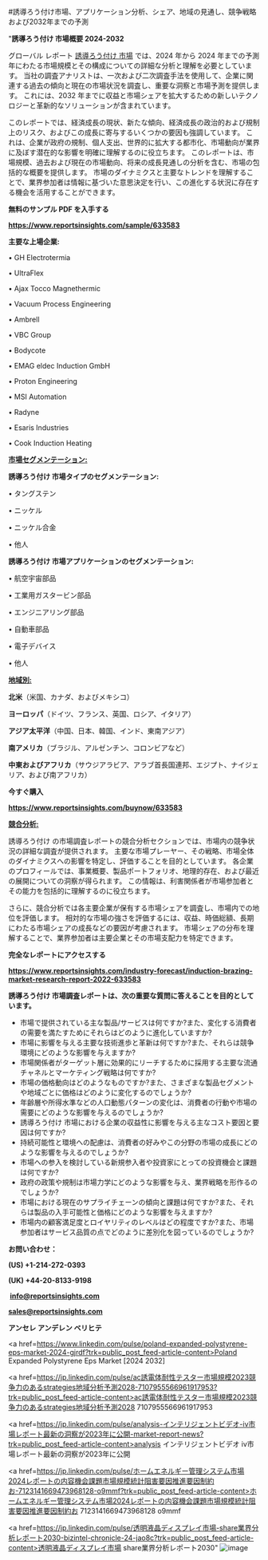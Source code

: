 #誘導ろう付け市場、アプリケーション分析、シェア、地域の見通し、競争戦略および2032年までの予測

"<strong>誘導ろう付け 市場概要 2024-2032</strong>

グローバル レポート <a href=https://www.reportsinsights.com/sample/633583>誘導ろう付け 市場</a> では、2024 年から 2024 年までの予測年にわたる市場規模とその構成についての詳細な分析と理解を必要としています。 当社の調査アナリストは、一次および二次調査手法を使用して、企業に関連する過去の傾向と現在の市場状況を調査し、重要な洞察と市場予測を提供します。 これには、2032 年までに収益と市場シェアを拡大​​するための新しいテクノロジーと革新的なソリューションが含まれています。

このレポートでは、経済成長の現状、新たな傾向、経済成長の政治的および規制上のリスク、およびこの成長に寄与するいくつかの要因も強調しています。 これは、企業が政府の規制、個人支出、世界的に拡大する都市化、市場動向が業界に及ぼす潜在的な影響を明確に理解するのに役立ちます。 このレポートは、市場規模、過去および現在の市場動向、将来の成長見通しの分析を含む、市場の包括的な概要を提供します。 市場のダイナミクスと主要なトレンドを理解することで、業界参加者は情報に基づいた意思決定を行い、この進化する状況に存在する機会を活用することができます。

<strong><b>無料のサンプル PDF を入手する</b></strong>

<a href=https://www.reportsinsights.com/sample/633583><strong><u>https://www.reportsinsights.com/sample/633583</u></strong></a>

<strong>主要な上場企業:</strong>

• GH Electrotermia

• UltraFlex

• Ajax Tocco Magnethermic

• Vacuum Process Engineering

• Ambrell

• VBC Group

• Bodycote

• EMAG eldec Induction GmbH

• Proton Engineering

• MSI Automation

• Radyne

• Esaris Industries

• Cook Induction Heating

<strong><u>市場セグメンテーション</u></strong><strong><u>:</u></strong>

<strong>誘導ろう付け 市場タイプのセグメンテーション:</strong>

• タングステン

• ニッケル

• ニッケル合金

• 他人

<strong>誘導ろう付け 市場アプリケーションのセグメンテーション:</strong>

• 航空宇宙部品

• 工業用ガスタービン部品

• エンジニアリング部品

• 自動車部品

• 電子デバイス

• 他人

<strong><u>地域別</u></strong><strong><u>:</u></strong>

<strong>北米</strong>（米国、カナダ、およびメキシコ）

<strong>ヨーロッパ</strong>（ドイツ、フランス、英国、ロシア、イタリア）

<strong>アジア太平洋</strong>（中国、日本、韓国、インド、東南アジア）

<strong>南アメリカ</strong>（ブラジル、アルゼンチン、コロンビアなど）

<strong>中東およびアフリカ</strong>（サウジアラビア、アラブ首長国連邦、エジプト、ナイジェリア、および南アフリカ）

<strong>今すぐ購入</strong>

<a href=https://www.reportsinsights.com/buynow/633583><strong><u>https://www.reportsinsights.com/buynow/633583</u></strong></a>

<strong><u>競合分析:</u></strong>

誘導ろう付け の市場調査レポートの競合分析セクションでは、市場内の競争状況の詳細な調査が提供されます。 主要な市場プレーヤー、その戦略、市場全体のダイナミクスへの影響を特定し、評価することを目的としています。 各企業のプロフィールでは、事業概要、製品ポートフォリオ、地理的存在、および最近の展開についての洞察が得られます。 この情報は、利害関係者が市場参加者とその能力を包括的に理解するのに役立ちます。

さらに、競合分析では各主要企業が保有する市場シェアを調査し、市場内での地位を評価します。 相対的な市場の強さを評価するには、収益、時価総額、長期にわたる市場シェアの成長などの要因が考慮されます。 市場シェアの分布を理解することで、業界参加者は主要企業とその市場支配力を特定できます。

<strong>完全なレポートにアクセスする</strong>

<a href=https://www.reportsinsights.com/industry-forecast/induction-brazing-market-research-report-2022-633583><strong><u><b>https://www.reportsinsights.com/industry-forecast/induction-brazing-market-research-report-2022-633583</b></u></strong></a>

<strong><b>誘導ろう付け 市場調査レポートは、次の重要な質問に答えることを目的としています。</b></strong>
<ul>
  <li>市場で提供されている主な製品/サービスは何ですか?また、変化する消費者の需要を満たすためにそれらはどのように進化していますか?</li>
  <li>市場に影響を与える主要な技術進歩と革新は何ですか?また、それらは競争環境にどのような影響を与えますか?</li>
  <li>市場関係者がターゲット層に効果的にリーチするために採用する主要な流通チャネルとマーケティング戦略は何ですか?</li>
  <li>市場の価格動向はどのようなものですか?また、さまざまな製品セグメントや地域ごとに価格はどのように変化するのでしょうか?</li>
  <li>年齢層や所得水準などの人口動態パターンの変化は、消費者の行動や市場の需要にどのような影響を与えるのでしょうか?</li>
  <li>誘導ろう付け 市場における企業の収益性に影響を与える主なコスト要因と要因は何ですか?</li>
  <li>持続可能性と環境への配慮は、消費者の好みやこの分野の市場の成長にどのような影響を与えるのでしょうか?</li>
  <li>市場への参入を検討している新規参入者や投資家にとっての投資機会と課題は何ですか?</li>
  <li>政府の政策や規制は市場力学にどのような影響を与え、業界戦略を形作るのでしょうか?</li>
  <li>市場における現在のサプライチェーンの傾向と課題は何ですか?また、それらは製品の入手可能性と価格にどのような影響を与えますか?</li>
  <li>市場内の顧客満足度とロイヤリティのレベルはどの程度ですか?また、市場参加者はサービス品質の点でどのように差別化を図っているのでしょうか?</li>
</ul>
<strong>お問い合わせ：</strong>

<strong>(US) +1-214-272-0393</strong>

<strong>(UK) +44-20-8133-9198</strong>

<strong> </strong><a href=info@reportsinsights.com><strong><u>info@reportsinsights.com</u></strong></a>

<a href=sales@reportsinsights.com><strong><u>sales@reportsinsights.com</u></strong></a>

<strong>アンセレ アンデレン ベリヒテ</strong>

<a href=https://www.linkedin.com/pulse/poland-expanded-polystyrene-eps-market-2024-gjrdf?trk=public_post_feed-article-content>Poland Expanded Polystyrene Eps Market [2024 2032]</a>

<a href=https://jp.linkedin.com/pulse/ac誘電体耐性テスター市場規模2023競争力のあるstrategies地域分析予測2028-7107955566961917953?trk=public_post_feed-article-content>ac誘電体耐性テスター市場規模2023競争力のあるstrategies地域分析予測2028 7107955566961917953</a>

<a href=https://jp.linkedin.com/pulse/analysis-インテリジェントビデオ-iv市場レポート最新の洞察が2023年に公開-market-report-news?trk=public_post_feed-article-content>analysis インテリジェントビデオ iv市場レポート最新の洞察が2023年に公開</a>

<a href=https://jp.linkedin.com/pulse/ホームエネルギー管理システム市場2024レポートの内容機会課題市場規模統計阻害要因推進要因制約お-7123141669473968128-o9mmf?trk=public_post_feed-article-content>ホームエネルギー管理システム市場2024レポートの内容機会課題市場規模統計阻害要因推進要因制約お 7123141669473968128 o9mmf</a>

<a href=https://jp.linkedin.com/pulse/透明液晶ディスプレイ市場-share業界分析レポート2030-bizintel-chronicle-24-jao8c?trk=public_post_feed-article-content>透明液晶ディスプレイ市場 share業界分析レポート2030</a>"
![image](https://github.com/ahaan12367/RIMarket24/assets/158471582/fb0c0182-5153-49ca-801a-203ead5ed358)
